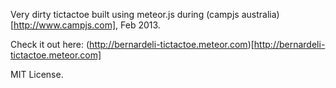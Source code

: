 Very dirty tictactoe built using meteor.js during (campjs australia)[http://www.campjs.com], Feb 2013.

Check it out here: (http://bernardeli-tictactoe.meteor.com)[http://bernardeli-tictactoe.meteor.com]

MIT License.
